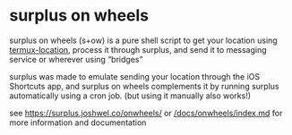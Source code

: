 # surplus on wheels

surplus on wheels (s+ow) is a pure shell script to get your location using
[termux-location](https://wiki.termux.com/wiki/Termux-location), process it through surplus, and
send it to messaging service or wherever using “bridges”

surplus was made to emulate sending your location through the iOS Shortcuts app, and surplus on
wheels complements it by running surplus automatically using a cron job.
(but using it manually also works!)

see <https://surplus.joshwel.co/onwheels/>
or [/docs/onwheels/index.md](../../docs/onwheels/index.md)
for more information and documentation
